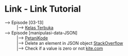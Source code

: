 # Link - Link Tutorial

<dl>
   <dt>--> Episode [03-13]</dt>
   <dd>|--> <a href="https://www.youtube.com/playlist?list=PLZS-MHyEIRo59lUBwU-XHH7Ymmb04ffOY">Kelas Terbuka</a></dd>
   <dt>--> Episode [manipulasi-data-JSON]
   <dd>|--> <a href="https://www.petanikode.com/python-json">PetaniKode</a>
   <dd>|--> Delete an element in JSON object <a href="https://stackoverflow.com/questions/36606930/delete-an-element-in-a-json-object">StackOverflow</a>
   <dd>|--> Check if a value is zero or not <a href="https://www.kite.com/python/answers/how-to-check-if-a-value-is-zero-or-not-none-in-python#:~:text=Use%20the%20syntax%20is%20not,check%20if%20var%20is%20zero.">kite.com</a>
